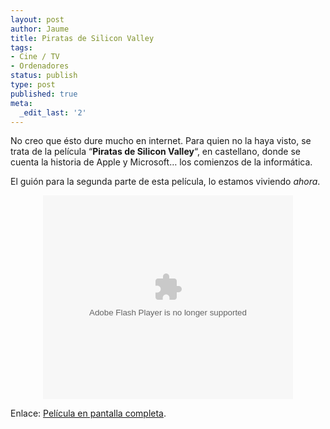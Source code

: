 ```yaml
---
layout: post
author: Jaume
title: Piratas de Silicon Valley
tags:
- Cine / TV
- Ordenadores
status: publish
type: post
published: true
meta:
  _edit_last: '2'
---
```

No creo que ésto dure mucho en internet. Para quien no la haya visto, se trata de la película &#8220;<strong>Piratas de Silicon Valley</strong>&#8220;, en castellano, donde se cuenta la historia de Apple y Microsoft&#8230; los comienzos de la informática.

El guión para la segunda parte de esta película, lo estamos viviendo <em>ahora</em>.

<center><embed style="width:400px; height:326px;" id="VideoPlayback" type="application/x-shockwave-flash" src="http://video.google.com/googleplayer.swf?docId=-7039094381603369679&hl=es" flashvars=""> </embed></center>

Enlace: <a href="http://video.google.es/videoplay?docid=-7039094381603369679&q=piratas+silicon">Película en pantalla completa</a>.
